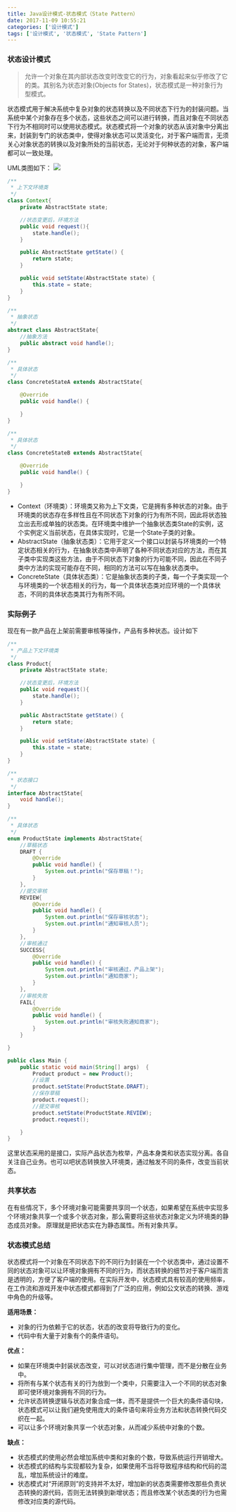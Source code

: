 ```yaml
---
title: Java设计模式-状态模式（State Pattern）
date: 2017-11-09 10:55:21
categories: ['设计模式']
tags: ['设计模式', '状态模式', 'State Pattern']
---
```


### 状态设计模式
> 允许一个对象在其内部状态改变时改变它的行为，对象看起来似乎修改了它的类。其别名为状态对象(Objects for States)，状态模式是一种对象行为型模式。

状态模式用于解决系统中复杂对象的状态转换以及不同状态下行为的封装问题。当系统中某个对象存在多个状态，这些状态之间可以进行转换，而且对象在不同状态下行为不相同时可以使用状态模式。状态模式将一个对象的状态从该对象中分离出来，封装到专门的状态类中，使得对象状态可以灵活变化，对于客户端而言，无须关心对象状态的转换以及对象所处的当前状态，无论对于何种状态的对象，客户端都可以一致处理。

UML类图如下：
![](http://image.whhxz.smallstool.cn/20171109屏幕快照2017-11-09上午11.07.00.png)
<!-- more -->
```java
/**
 * 上下文环境类
 */
class Context{
    private AbstractState state;

    //状态变更后，环境方法
    public void request(){
        state.handle();
    }

    public AbstractState getState() {
        return state;
    }

    public void setState(AbstractState state) {
        this.state = state;
    }
}

/**
 * 抽象状态
 */
abstract class AbstractState{
    //抽象方法
    public abstract void handle();
}

/**
 * 具体状态
 */
class ConcreteStateA extends AbstractState{

    @Override
    public void handle() {

    }
}

/**
 * 具体状态
 */
class ConcreteStateB extends AbstractState{

    @Override
    public void handle() {

    }
}
```

* Context（环境类）：环境类又称为上下文类，它是拥有多种状态的对象。由于环境类的状态存在多样性且在不同状态下对象的行为有所不同，因此将状态独立出去形成单独的状态类。在环境类中维护一个抽象状态类State的实例，这个实例定义当前状态，在具体实现时，它是一个State子类的对象。
* AbstractState（抽象状态类）：它用于定义一个接口以封装与环境类的一个特定状态相关的行为，在抽象状态类中声明了各种不同状态对应的方法，而在其子类中实现类这些方法，由于不同状态下对象的行为可能不同，因此在不同子类中方法的实现可能存在不同，相同的方法可以写在抽象状态类中。
* ConcreteState（具体状态类）：它是抽象状态类的子类，每一个子类实现一个与环境类的一个状态相关的行为，每一个具体状态类对应环境的一个具体状态，不同的具体状态类其行为有所不同。

### 实际例子
现在有一款产品在上架前需要审核等操作，产品有多种状态。设计如下
```java
/**
 * 产品上下文环境类
 */
class Product{
    private AbstractState state;

    //状态变更后，环境方法
    public void request(){
        state.handle();
    }

    public AbstractState getState() {
        return state;
    }

    public void setState(AbstractState state) {
        this.state = state;
    }
}

/**
 * 状态接口
 */
interface AbstractState{
    void handle();
}

/**
 * 具体状态
 */
enum ProductState implements AbstractState{
    //草稿状态
    DRAFT {
        @Override
        public void handle() {
            System.out.println("保存草稿！");
        }
    },
    //提交审核
    REVIEW{
        @Override
        public void handle() {
            System.out.println("保存审核状态");
            System.out.println("通知审核人员");
        }
    },
    //审核通过
    SUCCESS{
        @Override
        public void handle() {
            System.out.println("审核通过，产品上架");
            System.out.println("通知商家");
        }
    },
    //审核失败
    FAIL{
        @Override
        public void handle() {
            System.out.println("审核失败通知商家");
        }
    }

}

public class Main {
    public static void main(String[] args)  {
        Product product = new Product();
        //设置
        product.setState(ProductState.DRAFT);
        //保存草稿
        product.request();
        //提交审核
        product.setState(ProductState.REVIEW);
        product.request();

    }
}
```
这里状态采用的是接口，实际产品状态为枚举，产品本身类和状态实现分离。各自关注自己业务。也可以吧状态转换放入环境类，通过触发不同的条件，改变当前状态。

### 共享状态
在有些情况下，多个环境对象可能需要共享同一个状态，如果希望在系统中实现多个环境对象共享一个或多个状态对象，那么需要将这些状态对象定义为环境类的静态成员对象。
原理就是把状态实在为静态属性。所有对象共享。

### 状态模式总结
状态模式将一个对象在不同状态下的不同行为封装在一个个状态类中，通过设置不同的状态对象可以让环境对象拥有不同的行为，而状态转换的细节对于客户端而言是透明的，方便了客户端的使用。在实际开发中，状态模式具有较高的使用频率，在工作流和游戏开发中状态模式都得到了广泛的应用，例如公文状态的转换、游戏中角色的升级等。

**适用场景：**
* 对象的行为依赖于它的状态，状态的改变将导致行为的变化。
* 代码中有大量于对象有个的条件语句。

**优点：**
* 如果在环境类中封装状态改变，可以对状态进行集中管理，而不是分散在业务中。
* 将所有与某个状态有关的行为放到一个类中，只需要注入一个不同的状态对象即可使环境对象拥有不同的行为。
* 允许状态转换逻辑与状态对象合成一体，而不是提供一个巨大的条件语句块，状态模式可以让我们避免使用庞大的条件语句来将业务方法和状态转换代码交织在一起。
* 可以让多个环境对象共享一个状态对象，从而减少系统中对象的个数。

**缺点：**
* 状态模式的使用必然会增加系统中类和对象的个数，导致系统运行开销增大。
* 状态模式的结构与实现都较为复杂，如果使用不当将导致程序结构和代码的混乱，增加系统设计的难度。
* 状态模式对“开闭原则”的支持并不太好，增加新的状态类需要修改那些负责状态转换的源代码，否则无法转换到新增状态；而且修改某个状态类的行为也需修改对应类的源代码。
